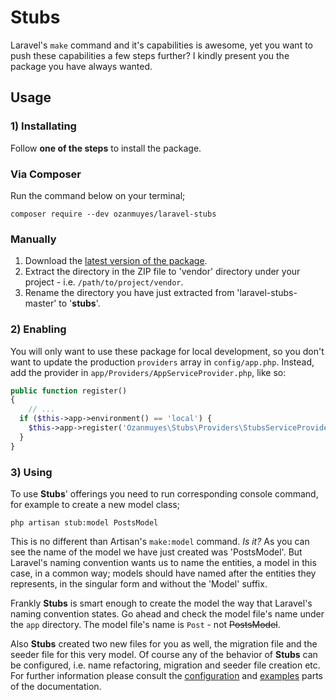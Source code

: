 # Stubs

Laravel's `make` command and it's capabilities is awesome, yet you want to push these capabilities a few steps further? I kindly present you the package you have always wanted.

## Usage

### 1) Installating

Follow **one of the steps** to install the package.

### Via Composer

Run the command below on your terminal;

```
composer require --dev ozanmuyes/laravel-stubs
```

### Manually

1. Download the [latest version of the package](https://github.com/ozanmuyes/laravel-stubs/archive/master.zip).
2. Extract the directory in the ZIP file to 'vendor' directory under your project - i.e. `/path/to/project/vendor`.
3. Rename the directory you have just extracted from 'laravel-stubs-master' to '**stubs**'.

### 2) Enabling

You will only want to use these package for local development, so you don't want to update the production  `providers` array in `config/app.php`. Instead, add the provider in `app/Providers/AppServiceProvider.php`, like so:

```php
public function register()
{
    // ...
  if ($this->app->environment() == 'local') {
    $this->app->register('Ozanmuyes\Stubs\Providers\StubsServiceProvider');
  }
}
```

### 3) Using

To use **Stubs**' offerings you need to run corresponding console command, for example to create a new model class;
```
php artisan stub:model PostsModel
```

This is no different than Artisan's `make:model` command. *Is it?* As you can see the name of the model we have just created was 'PostsModel'. But Laravel's naming convention wants us to name the entities, a model in this case, in a common way; models should have named after the entities they represents, in the singular form and without the 'Model' suffix.

Frankly **Stubs** is smart enough to create the model the way that Laravel's naming convention states. Go ahead and check the model file's name under the `app` directory. The model file's name is `Post` - not ~~PostsModel~~.

Also **Stubs** created two new files for you as well, the migration file and the seeder file for this very model. Of course any of the behavior of **Stubs** can be configured, i.e. name refactoring, migration and seeder file creation etc. For further information please consult the [configuration]() and [examples]() parts of the documentation.
